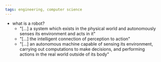 ```yaml
---
tags: engineering, computer science
---
```


- what is a robot?
	- "[...] a system which exists in the physical world and autonomously senses its environment and acts in it"
	- "[...] the intelligent connection of perception to action"
	- "[...] an autonomous machine capable of sensing its environment, carrying out computations to make decisions, and performing actions in the real world outside of its body"